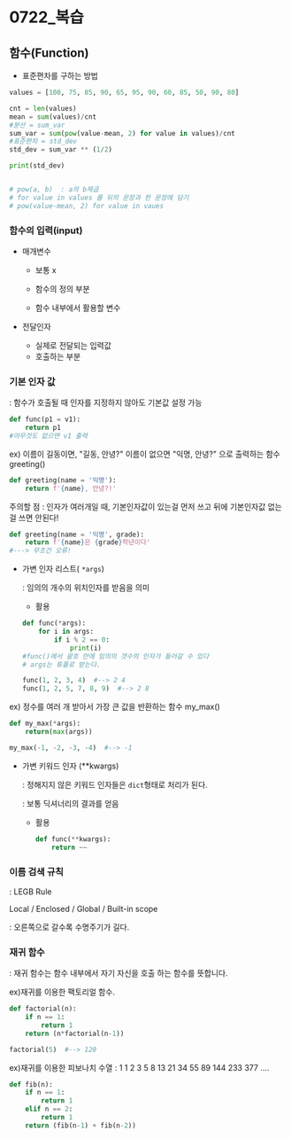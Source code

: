 # 0722_복습

## 함수(Function)

- 표준편차를 구하는 방법

```python
values = [100, 75, 85, 90, 65, 95, 90, 60, 85, 50, 90, 80]

cnt = len(values)
mean = sum(values)/cnt
#분산 = sum_var
sum_var = sum(pow(value-mean, 2) for value in values)/cnt
#표준편차 = std_dev
std_dev = sum_var ** (1/2)

print(std_dev)


# pow(a, b)  : a의 b제곱
# for value in values 를 뒤의 문장과 한 문장에 담기
# pow(value-mean, 2) for value in vaues

```



### 함수의 입력(input)

- 매개변수

  - 보통 x

  - 함수의 정의 부분
  - 함수 내부에서 활용할 변수

- 전달인자

  - 실제로 전달되는 입력값
  - 호출하는 부분



### 기본 인자 값

: 함수가 호출될 때 인자를 지정하지 않아도 기본값 설정 가능

```python
def func(p1 = v1):
    return p1
#아무것도 없으면 v1 출력
```

ex) 이름이 길동이면, "길동, 안녕?" 이름이 없으면 "익명, 안녕?" 으로 출력하는 함수 greeting()

```python
def greeting(name = '익명'):
    return f'{name}, 안녕?!'
```

주의할 점 : 인자가 여러개일 때, 기본인자값이 있는걸 먼저 쓰고 뒤에 기본인자값 없는걸 쓰면 안된다!

```python
def greeting(name = '익명', grade):
    return f'{name}은 {grade}학년이다'
#---> 무조건 오류!
```



- 가변 인자 리스트( ```*args```)

  : 임의의 개수의 위치인자를 받음을 의미

  - 활용

  ```python
  def func(*args):
      for i in args:
          if i % 2 == 0:
              print(i)
  #func()에서 괄호 안에 임의의 갯수의 인자가 들어갈 수 있다
  # args는 튜플로 받는다.
  ```

  ```python
  func(1, 2, 3, 4)  #--> 2 4
  func(1, 2, 5, 7, 8, 9)  #--> 2 8
  ```

  

ex) 정수를 여러 개 받아서 가장 큰 값을 반환하는 함수 my_max()

```python
def my_max(*args):
    return(max(args))

my_max(-1, -2, -3, -4)  #--> -1
```



- 가변 키워드 인자  (**kwargs)

  : 정해지지 않은 키워드 인자들은 ```dict```형태로 처리가 된다.

  : 보통 딕셔너리의 결과를 얻음

  - 활용

    ```python
    def func(**kwargs):
        return ~~
    ```





### 이름 검색 규칙

: LEGB Rule

Local / Enclosed / Global / Built-in  scope

: 오른쪽으로 갈수록 수명주기가 길다.





### 재귀 함수

: 재귀 함수는 함수 내부에서 자기 자신을 호출 하는 함수를 뜻합니다.

ex)재귀를 이용한 팩토리얼 함수.

```python
def factorial(n):
    if n == 1:
        return 1
    return (n*factorial(n-1))

factorial(5)  #--> 120
```



ex)재귀를 이용한 피보나치 수열 : 1 1 2 3 5 8 13 21 34 55 89 144 233 377 ....

```python
def fib(n):
    if n == 1:
        return 1
    elif n == 2:
        return 1
    return (fib(n-1) + fib(n-2))
```





